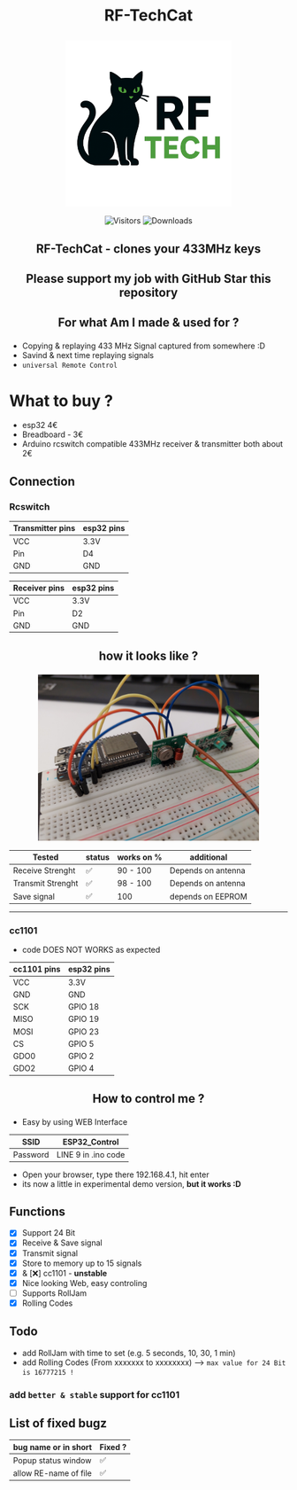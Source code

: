 # <p align="center">RF-TechCat</p>

<p align="center">
  <img src="images/RF-TechCat.png" alt="Logo" width="300"/>
</p>

<p align="center">
  <img src="https://visitor-badge.laobi.icu/badge?page_id=Fattcat.RF-TechCat" alt="Visitors"/>
  <img src="https://img.shields.io/github/downloads/Fattcat/RF-TechCat/total" alt="Downloads"/>
</p>

## <p align="center">RF-TechCat - clones your 433MHz keys</p>
## <p align="center"> Please support my job with GitHub Star this repository</p>
## <p align="center">For what Am I made & used for ?</p>

- Copying & replaying 433 MHz Signal captured from somewhere :D
- Savind & next time replaying signals
- ```universal Remote Control```

# What to buy ?
  - esp32 4€
  - Breadboard - 3€
  - Arduino rcswitch compatible 433MHz receiver & transmitter both about 2€

## Connection
### Rcswitch

| Transmitter pins | esp32 pins  |
| ---------------  | ----------- |
| VCC              | 3.3V        |
| Pin              | D4          |
| GND              | GND         |

| Receiver pins | esp32 pins  |
| ------------- | ----------- |
| VCC           | 3.3V        |
| Pin           | D2          |
| GND           | GND         |

## <p align="center">how it looks like ?</p>
<p align="center"><img src="images/RF-TechCat-Connection.jpg" alt="On Breadboard" width="400"/></p>

| Tested              | status | works on % | additional |
| ------              | ------ | ---------- | --- |
| Receive   Strenght  | ✅    |  90 - 100  | Depends on antenna |
| Transmit  Strenght  | ✅    |  98 - 100  | Depends on antenna |
| Save signal         | ✅    |  100       | depends on EEPROM |

---

### cc1101

  - code DOES NOT WORKS as expected

| cc1101 pins | esp32 pins  |
| ----------- | ----------- |
| VCC         | 3.3V        |
| GND         | GND         |
| SCK         | GPIO 18     |
| MISO        | GPIO 19     |
| MOSI        | GPIO  23    |
| CS          | GPIO 5      |
| GDO0        | GPIO 2      |
| GDO2        | GPIO 4      |

## <p align="center">How to control me ?</p>

- Easy by using WEB Interface

| SSID         | ESP32_Control       |
| ------------ | ------------------- |
| Password     | LINE 9 in .ino code |

- Open your browser, type there 192.168.4.1, hit enter
- its now a little in experimental demo version, **but it works :D**

## Functions
  - [x] Support 24 Bit
  - [x] Receive & Save signal
  - [x] Transmit signal
  - [x] Store to memory up to 15 signals
  - [x] & [❌] cc1101 - **unstable**
  - [x] Nice looking Web, easy controling
  - [ ] Supports RollJam
  - [x] Rolling Codes

## Todo
  - add RollJam with time to set (e.g. 5 seconds, 10, 30, 1 min)
  - add Rolling Codes (From xxxxxxx to xxxxxxxx) --> ```max value for 24 Bit is 16777215 !```
  ### add ```better & stable``` support for cc1101

## List of fixed bugz
| bug name or in short   | Fixed ? | 
| ---------------------- | ------- |
| Popup status window    | ✅     |
| allow RE-name of file  | ✅     |
